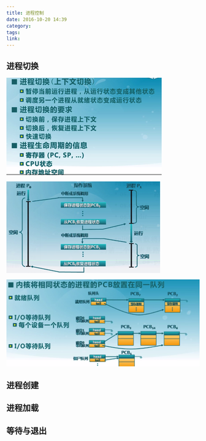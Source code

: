 ```yaml
---
title: 进程控制
date: 2016-10-20 14:39
category:
tags:
link:
---
```


## 进程切换

![](0x0C进程切换.png)

![](0x0C上下文切换.png)

![](0x0C进程状态队列.png)

## 进程创建

## 进程加载

## 等待与退出
